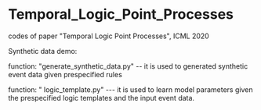 # Temporal_Logic_Point_Processes
codes of paper "Temporal Logic Point Processes", ICML 2020

Synthetic data demo:

function: "generate_synthetic_data.py" -- it is used to generated synthetic event data given prespecified rules

function: " logic_template.py" --- it is used to learn model parameters given the prespecified logic templates and the input event data.

